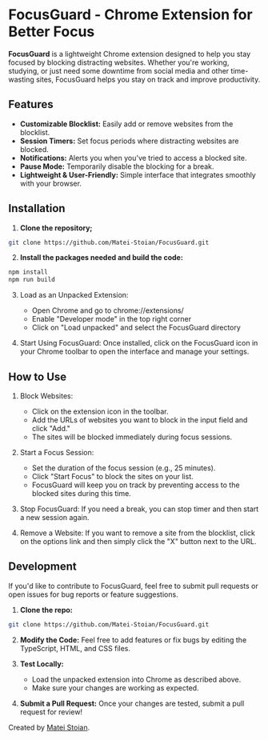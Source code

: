 # FocusGuard - Chrome Extension for Better Focus

**FocusGuard** is a lightweight Chrome extension designed to help you stay focused by blocking distracting websites. Whether you're working, studying, or just need some downtime from social media and other time-wasting sites, FocusGuard helps you stay on track and improve productivity.

## Features

* **Customizable Blocklist:** Easily add or remove websites from the blocklist.
* **Session Timers:** Set focus periods where distracting websites are blocked.
* **Notifications:** Alerts you when you've tried to access a blocked site.
* **Pause Mode:** Temporarily disable the blocking for a break.
* **Lightweight & User-Friendly:** Simple interface that integrates smoothly with your browser.

## Installation

1. **Clone the repository;**

```bash
git clone https://github.com/Matei-Stoian/FocusGuard.git
```

2. **Install the packages needed and build the code:**

```bash
npm install
npm run build
```
3. Load as an Unpacked Extension:

    * Open Chrome and go to chrome://extensions/
    * Enable "Developer mode" in the top right corner
    * Click on "Load unpacked" and select the FocusGuard directory

4. Start Using FocusGuard:
Once installed, click on the FocusGuard icon in your Chrome toolbar to open the interface and manage your settings.


## How to Use
1. Block Websites:

    * Click on the extension icon in the toolbar.
    * Add the URLs of websites you want to block in the input field and click "Add."
    * The sites will be blocked immediately during focus sessions.

2. Start a Focus Session:

    * Set the duration of the focus session (e.g., 25 minutes).
    * Click "Start Focus" to block the sites on your list.
    * FocusGuard will keep you on track by preventing access to the blocked sites during this time.

3. Stop FocusGuard:
If you need a break, you can stop timer and then start a new session again.

4. Remove a Website:
    If you want to remove a site from the blocklist, click on the options link and then simply click the "X" button next to the URL.


## Development

If you'd like to contribute to FocusGuard, feel free to submit pull requests or open issues for bug reports or feature suggestions.

1. **Clone the repo:**
```bash
git clone https://github.com/Matei-Stoian/FocusGuard.git
```

2. **Modify the Code:**
    Feel free to add features or fix bugs by editing the TypeScript, HTML, and CSS files.

3. **Test Locally:**
    * Load the unpacked extension into Chrome as described above.
    * Make sure your changes are working as expected.

4. **Submit a Pull Request:**
    Once your changes are tested, submit a pull request for review!



Created by [Matei Stoian](mailto:stoian.matei782@gmail.com).